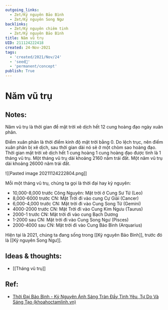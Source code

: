 ```yaml
---
outgoing_links:
  - Zet/Kỷ nguyên Bảo Bình
  - Zet/Kỷ nguyên Song Ngư
backlinks:
  - Zet/Kỷ nguyên chiêm tinh
  - Zet/Kỷ nguyên Bảo Bình
title: Năm vũ trụ
UID: 211124222418
created: 24-Nov-2021
tags:
  - 'created/2021/Nov/24'
  - 'seed🥜'
  - 'permanent/concept'
publish: True
---
```

# Năm vũ trụ

## Notes:
Năm vũ trụ là thời gian để mặt trời xê dịch hết 12 cung hoàng đạo ngày xuân phân. 

Điểm xuân phân là thời điểm kinh độ mặt trời bằng 0. Do lệch trục, nên điểm xuân phân bị xê dịch, sau thời gian dài nó sẽ ở một chòm sao hoàng đạo. Thời gian mặt trời xê dịch hết 1 cung hoàng 1 cung hoàng đạo được tình là 1 tháng vũ trụ. Một tháng vũ trụ dài khoảng 2160 năm trái đất. Một năm vũ trụ dài khoảng 26000 năm trái đất.

![[Pasted image 20211124222804.png]]

Mỗi một tháng vũ trụ, chúng ta gọi là thời đại hay kỷ nguyên:

- 10,000-8,000 trước Công Nguyên: Mặt trời ở Cung Sư Tử (Leo)
- 8,000-6000 trước CN: Mặt Trời đi vào cung Cự Giải (Cancer)
- 6,000-4,000 trước CN: Mặt trời đi vào Cung Song Tử (Gemini)
- 4000-2000 trước CN: Mặt Trời đi vào Cung Kim Ngưu (Taurus)
- 2000-1 trước CN: Mặt trời đi vào cung Bạch Dương
- 1-2000 sau CN: Mặt trời đi vào Cung Song Ngư (Pisces)
- 2000-4000 sau CN: Mặt trời đi vào Cung Bảo Bình (Arquarius)

Hiện tại là 2021, chúng ta đang sống trong [[Kỷ nguyên Bảo Bình]], trước đó là [[Kỷ nguyên Song Ngư]].

## Ideas & thoughts:
- [[Tháng vũ trụ]]

## Ref:
- [Thời Đại Bảo Bình - Kỷ Nguyên Ánh Sáng Tràn Đầy Tình Yêu, Tự Do Và Sáng Tạo (khoahoctamlinh.vn)](https://khoahoctamlinh.vn/dai-ky-nguyen/thoi-dai-bao-binh---ky-nguyen-anh-sang-tran-day-tinh-yeu-tu-do-va-sang-tao-669.html)
